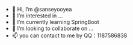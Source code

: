 - 👋 Hi, I’m @sanseyooyea
- 👀 I’m interested in ...
- 🌱 I’m currently learning SpringBoot
- 💞️ I’m looking to collaborate on ...
- 📫 you can contact to me by QQ：1187586838

<!---
sanseyooyea/sanseyooyea is a ✨ special ✨ repository because its `README.md` (this file) appears on your GitHub profile.
You can click the Preview link to take a look at your changes.
--->
